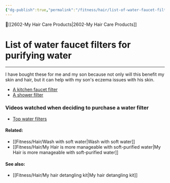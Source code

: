 ```yaml
---
{"dg-publish":true,"permalink":"/fitness/hair/list-of-water-faucet-filters-for-purifying-water/","dgPassFrontmatter":true,"created":"2023-06-24T22:30:58.960-07:00","updated":"2023-09-05T23:33:06.627-07:00"}
---
```


🔺[[2602-My Hair Care Products\|2602-My Hair Care Products]]

# List of water faucet filters for purifying water
***


I have bought these for me and my son because not only will this benefit my skin and hair, but it can help with my son's eczema issues with his skin. 

- [A kitchen faucet filter](https://www.amazon.com/Kintim-Chlorine-Capacity-Adapter-Available/dp/B093DL5CFZ/ref=mp_s_a_1_1?crid=2WUI5EHZQKWX1&keywords=Kintim+1200+Gallons+Faucet+Water+Filter%2C+2.2+GPM+Outlet+Flow+Rate+Tap+Water+Filter%2C+Six+Improvements+Water+Faucet+Filtration+System%2C+Removes+Chlorine%2C+Lead%2C+Sediments%2C+Bad+Taste+and+More+https%3A%2F%2Fa.co%2Fd%2FgTiAYRq&qid=1686550517&sprefix=kintim+1200+gallons+faucet+water+filter%2C+2.2+gpm+outlet+flow+rate+tap+water+filter%2C+six+improvements+water+faucet+filtration+system%2C+removes+chlorine%2C+lead%2C+sediments%2C+bad+taste+and+more+https+%2F%2Fa.co%2Fd%2Fgtiayrq%2Caps%2C219&sr=8-1) 
- [A shower filter](https://www.amazon.com/Rejuvia-Shower-Filter-Universal-Multi-Stage/dp/B07QBZ5XWZ/ref=mp_s_a_1_3?crid=2AG33TQM9KZTS&keywords=AquaBliss+HD+HEAVY+DUTY+High+Output+Shower+Filter+–+Latest+Superior+Advanced+30x+Filter+Media+-+Universal+Multi-Stage+Shower+Head+Filter+for+Chemicals%2C+Chlorine%2C+Pesticides+%28SF500%29+-+Chrome+https%3A%2F%2Fa.co%2Fd%2F4d2ZZQf&qid=1686550488&sprefix=aquabliss+hd+heavy+duty+high+output+shower+filter+latest+superior+advanced+30x+filter+media+-+universal+multi-stage+shower+head+filter+for+chemicals%2C+chlorine%2C+pesticides+sf500+-+chrome+https+%2F%2Fa.co%2Fd%2F4d2zzqf%2Caps%2C257&sr=8-3)

### Videos watched when deciding to purchase a water filter

- [Top water filters](https://youtu.be/dcKSXmDBHSg)


#### Related:
- [[Fitness/Hair/Wash with soft water\|Wash with soft water]]
- [[Fitness/Hair/My Hair is more manageable with soft-purified water\|My Hair is more manageable with soft-purified water]]



#### See also:
- [[Fitness/Hair/My hair detangling kit\|My hair detangling kit]]